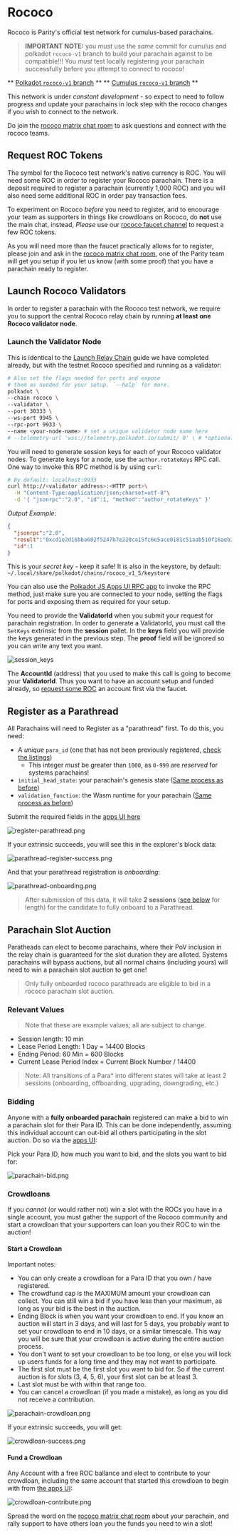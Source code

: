 # Rococo

Rococo is Parity's official test network for cumulus-based parachains.

> **IMPORTANT NOTE:** you _must_ use the _same_ commit for cumulus and polkadot `rococo-v1` branch
> to build your parachain against to be compatible!!! You _must_ test locally registering your
> parachain successfully before you attempt to connect to rococo!

** [Polkadot `rococo-v1` branch](https://github.com/paritytech/polkadot/tree/rococo-v1) **
** [Cumulus `rococo-v1` branch](https://github.com/paritytech/cumulus/tree/rococo-v1) **

This network is under _constant development_ - so expect to need to follow progress and update
your parachains in lock step with the rococo changes if you wish to connect to the network.

Do join the [rococo matrix chat room](https://matrix.to/#/#rococo:matrix.parity.io) to ask questions and connect
with the rococo teams.

## Request ROC Tokens

The symbol for the Rococo test network's native currency is ROC. You will need some ROC in order to
register your Rococo parachain. There is a deposit required to register a parachain (currently 1,000
ROC) and you will also need some additional ROC in order pay transaction fees. 

To experiment on Rococo _before_ you need to register, and to encourage your team as supporters in
things like crowdloans on Rococo, do **not** use the main chat, instead, _Please_ use our
[rococo faucet channel](https://matrix.to/#/#rococo-faucet:matrix.org) to request a few ROC tokens.

As you will need more than the faucet practically allows for to register, please join and ask in
the [rococo matrix chat room](https://matrix.to/#/#rococo:matrix.parity.io), one of the Parity team
will get you setup if you let us know (with some proof) that you have a parachain ready to register.

## Launch Rococo Validators

In order to register a parachain with the Rococo test network, we require you to support the central
Rococo relay chain by running **at least one Rococo validator node**.


### Launch the Validator Node

This is identical to the [Launch Relay Chain](en/2-relay-chain/1-launch) guide we have completed 
already, but with the testnet Rococo specified and running as a validator:

```bash
# Also set the flags needed for ports and expose
# them as needed for your setup. `--help` for more.
polkadot \
--chain rococo \
--validator \
--port 30333 \
--ws-port 9945 \
--rpc-port 9933 \
--name <your-node-name> # set a unique validator node name here
# --telemetry-url 'wss://telemetry.polkadot.io/submit/ 0' \ # *optional* telemetry 
```

You will need to generate session keys for each of your Rococo validator nodes. To generate keys for
a node, use the `author.rotateKeys` RPC call. One way to invoke this RPC method is by using `curl`:

```bash
# By default: localhost:9933
curl http://<validator address>:<HTTP port>\
  -H "Content-Type:application/json;charset=utf-8"\
  -d '{ "jsonrpc":"2.0", "id":1, "method":"author_rotateKeys" }'
```
_Output Example_:
```json
{
  "jsonrpc":"2.0",
  "result":"0xcd1e2d16bba602f5247b7e220ca15fc6e5ace0181c51aab510f16aeb358510cdfc9b39c84874e3b4025d29c3a23b4624cc4ea22335f431e3510f088f0514a64864da893bda27d6cdfa797f1d8a2e8cc4b49d90517587bbd215705e34fa1bac790825912435517e8cc7b107b71f4744411abb4740087c95415e712314e6dc2b4d9aa7c891718f08903018f8de983dd1648c98c85f4f7ba41a495a0d656acf9f6108aa481e5374203fc8a035ea9d94a62c5821a575e4515f74a799e60878765d04023bf989b976b5e2da7c42d76a03e4fd2aa4ccbdecc8237cdc3a887b2a97619d96",
  "id":1
}
```

This is your _secret key_ - keep it safe! It is also in the keystore, by default: `~/.local/share/polkadot/chains/rococo_v1_5/keystore`

You can also use the [Polkadot JS Apps UI RPC app](https://polkadot.js.org/apps/#/rpc) to invoke the
RPC method, just make sure you are connected to _your_ node, setting the flags for ports and exposing
them as required for your setup.

You need to provide the **ValidatorId** when you submit your request for parachain registration.
In order to generate a ValidatorId, you must call the `SetKeys` extrinsic from the **session** pallet.
In the **keys** field you will provide the keys generated in the previous step.
The **proof** field will be ignored so you can write any text you want.

![session_keys](../../assets/img/session-keys.png)

The **AccountId** (address) that you used to make this call is going to become your **ValidatorId**.
Thus you want to have an account setup and funded already, so
[request some ROC](en/6-register/1-register?id=request-roc-tokens) an account first via the faucet. 

## Register as a Parathread

All Parachains will need to Register as a "parathread" first. To do this, you need:

- A _unique_ `para_id` (one that has not been previously registered,
  [check the listings](https://polkadot.js.org/apps/?rpc=wss%3A%2F%2Frococo-rpc.polkadot.io#/accounts))
  - This integer _must_ be greater than `1000`, as `0-999` are _reserved_ for systems parachains!
- `initial_head_state`: your parachain's genesis state ([Same process as before](en/3-parachains/1-launch#generate-parachain-genesis-state))
- `validation_function`: the Wasm runtime for your parachain ([Same process as before](en/3-parachains/1-launch#obtain-wasm-runtime-validation-function))

Submit the required fields in the 
[apps UI here](https://polkadot.js.org/apps/?rpc=wss%3A%2F%2Frococo-rpc.polkadot.io#/parachains/parathreads)

![register-parathread.png](../../assets/img/register-parathread.png)

If your extrinsic succeeds, you will see this in the explorer's block data:

![parathread-register-success.png](../../assets/img/parathread-register-success.png)

And that your parathread registration is *onboarding*:

![parathread-onboarding.png](../../assets/img/parathread-onboarding.png)


> After submission of this data, it will take **2 sessions** ([see below](#relevant-values) for length)
> for the candidate to fully onboard to a Parathread.


## Parachain Slot Auction

Paratheads can elect to become parachains, where their PoV inclusion in the relay chain is 
guaranteed for the slot duration they are alloted. Systems parachains will bypass auctions, but 
all normal chains (including yours) will need to win a parachain slot auction to get one!

> Only fully onboarded rococo parathreads are eligible to bid in a rococo parachain slot auction. 

### Relevant Values

> Note that these are example values; all are subject to change.

- Session length: 10 min
- Lease Period Length: 1 Day = 14400 Blocks
- Ending Period: 60 Min = 600 Blocks
- Current Lease Period Index = Current Block Number / 14400

> Note: All transitions of a Para* into different states will take at least 2 sessions (onboarding,
> offboarding, upgrading, downgrading, etc.)

### Bidding

Anyone with a **fully onboarded parachain** registered can make a bid to win a parachain slot for their Para ID.
This can be done independently, assuming this individual account can out-bid all others participating in the
slot auction.
Do so via the [apps UI](https://polkadot.js.org/apps/?rpc=wss%3A%2F%2Frococo-rpc.polkadot.io#/parachains/auctions):

Pick your Para ID, how much you want to bid, and the slots you want to bid for:

![parachain-bid.png](../../assets/img/parachain-bid.png)

### Crowdloans

If you _cannot_ (or would rather not) win a slot with the ROCs you have in a single account, you 
must gather the support of the Rococo community and start a crowdloan that your supporters can
loan you their ROC to win the auction!

#### Start a Crowdloan

Important notes:

- You can only create a crowdloan for a Para ID that you own / have registered.
- The crowdfund cap is the MAXIMUM amount your crowdloan can collect. You can still win a bid if you
  have less than your maximum, as long as your bid is the best in the auction.
- Ending Block is when you want your crowdloan to end. If you know an auction will start in 3 days,
  and will last for 5 days, you probably want to set your crowdloan to end in 10 days, or a similar
  timescale. This way you will be sure that your crowdloan is active during the entire auction
  process.
- You don't want to set your crowdloan to be too long, or else you will lock up users funds for a
  long time and they may not want to participate.
- The first slot must be the first slot you want to bid for. So if the current auction is for slots
  (3, 4, 5, 6), your first slot can be at least 3.
- Last slot must be with within that range too.
- You can cancel a crowdloan (if you made a mistake), as long as you did not receive a contribution.

![parachain-crowdloan.png](../../assets/img/parachain-crowdloan.png)

If your extrinsic succeeds, you will get:

![crowdloan-success.png](../../assets/img/crowdloan-success.png)

#### Fund a Crowdloan

Any Account with a free ROC ballance and elect to contribute to your crowdloan, including the 
same account that started this crowdloan to begin with from 
[the apps UI](https://polkadot.js.org/apps/?rpc=wss%3A%2F%2Frococo-rpc.polkadot.io#/parachains/crowdloan):

![crowdloan-contribute.png](../../assets/img/crowdloan-contribute.png)

Spread the word on the [rococo matrix chat room](https://matrix.to/#/#rococo:matrix.parity.io) about
your parachain, and rally support to have others loan you the funds you need to win a slot!